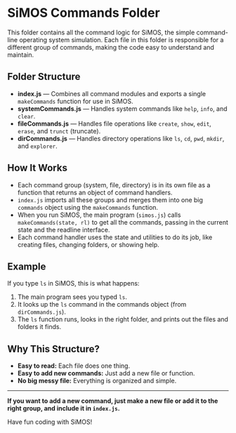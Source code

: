 # SiMOS Commands Folder

This folder contains all the command logic for SiMOS, the simple command-line operating system simulation. Each file in this folder is responsible for a different group of commands, making the code easy to understand and maintain.

## Folder Structure

- **index.js** — Combines all command modules and exports a single `makeCommands` function for use in SiMOS.
- **systemCommands.js** — Handles system commands like `help`, `info`, and `clear`.
- **fileCommands.js** — Handles file operations like `create`, `show`, `edit`, `erase`, and `trunct` (truncate).
- **dirCommands.js** — Handles directory operations like `ls`, `cd`, `pwd`, `mkdir`, and `explorer`.

## How It Works

- Each command group (system, file, directory) is in its own file as a function that returns an object of command handlers.
- `index.js` imports all these groups and merges them into one big `commands` object using the `makeCommands` function.
- When you run SiMOS, the main program (`simos.js`) calls `makeCommands(state, rl)` to get all the commands, passing in the current state and the readline interface.
- Each command handler uses the state and utilities to do its job, like creating files, changing folders, or showing help.

## Example

If you type `ls` in SiMOS, this is what happens:
1. The main program sees you typed `ls`.
2. It looks up the `ls` command in the commands object (from `dirCommands.js`).
3. The `ls` function runs, looks in the right folder, and prints out the files and folders it finds.

## Why This Structure?
- **Easy to read:** Each file does one thing.
- **Easy to add new commands:** Just add a new file or function.
- **No big messy file:** Everything is organized and simple.

---

**If you want to add a new command, just make a new file or add it to the right group, and include it in `index.js`.**

Have fun coding with SiMOS!
